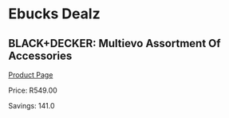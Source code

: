 
# Ebucks Dealz
## BLACK+DECKER: Multievo Assortment Of Accessories
[Product Page](https://www.ebucks.com/web/shop/productSelected.do?prodId=504475612&catId=370101825)

Price: R549.00

Savings: 141.0


	